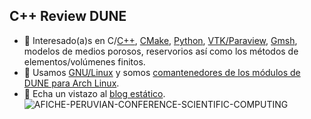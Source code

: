 ## C++ Review DUNE

- 🔭 Interesado(a)s en C/[C++](https://isocpp.org), [CMake](https://cmake.org), [Python](https://python.org), [VTK/Paraview](https://www.paraview.org/Wiki/VTK), [Gmsh](https://gmsh.info), modelos de medios porosos, reservorios así como los métodos de elementos/volúmenes finitos.
- 🐧 Usamos [GNU/Linux](https://www.gnu.org/home.html) y somos [comantenedores de los módulos de DUNE para Arch Linux](https://aur.archlinux.org/packages/dune-core).
- 🔖 Echa un vistazo al [blog estático](https://cpp-review-dune.github.io).
![AFICHE-PERUVIAN-CONFERENCE-SCIENTIFIC-COMPUTING](https://user-images.githubusercontent.com/21283014/193478851-65729c16-0464-4fce-91e5-4d9ae0daa781.jpg)
